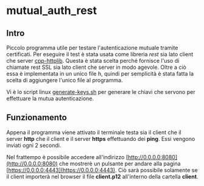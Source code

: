 # mutual_auth_rest

## Intro
Piccolo programma utile per testare l'autenticazione mutuale tramite certificati. Per eseguire il test è stata usata come libreria *rest* sia lato client 
che server [cpp-httplib](https://github.com/yhirose/cpp-httplib). Questa è stata scelta perché fornisce l'uso di chiamate rest SSL sia lato client che server 
in modo agevole. Oltre a ciò essa è implementata in un unico file h, quindi per semplicità è stata fatta la scelta di aggiungere l'unico file al programma.

Vi è lo script linux [generate-keys.sh](https://github.com/GeremiaPompei/mutual_auth_rest/blob/master/generate_keys.sh) per generare le chiavi che servono per 
effettuare la mutua autenticazione.

## Funzionamento
Appena il programma viene attivato il terminale testa sia il client che il server **http** che il client e il server **https** effettuando dei **ping**. 
Essi vengono inviati ogni 2 secondi.

Nel frattempo è possibile accedere all'indirizzo [http://0.0.0.0:8080](http://0.0.0.0:8080) che mostrerè un pulsante per andare alla pagina 
[https://0.0.0.0:4443](https://0.0.0.0:4443). Ciò sarà possibile solamente se il client importerà nel browser il file **client.p12** all'interno della cartella 
**client**.
